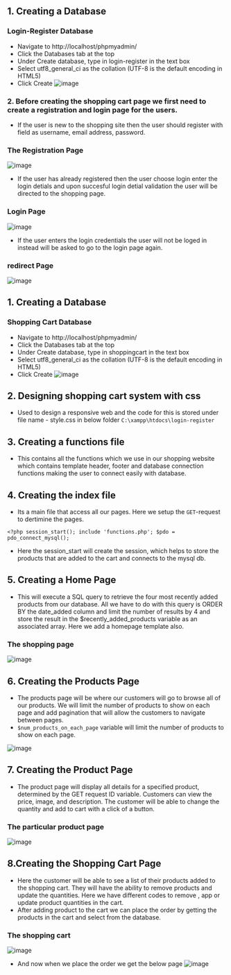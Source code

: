 


## 1. Creating a Database 
### Login-Register Database
- Navigate to http://localhost/phpmyadmin/
- Click the Databases tab at the top
- Under Create database, type in login-register in the text box
- Select utf8_general_ci as the collation (UTF-8 is the default encoding in HTML5)
- Click Create
![image](https://user-images.githubusercontent.com/68326118/233860552-c4d78e88-de83-4d0d-a3e3-d94cbf756ef2.png)

### 2. Before creating the shopping cart page we first need to create a registration and login page for the users.
- If the user is new to the shopping site then the user should register with field as username, email address, password.

### The Registration Page
![image](https://user-images.githubusercontent.com/68326118/233861915-2ec0291c-9e6c-425a-be9b-098203b02ff0.png)
- If the user has already registered then the user choose login enter the login detials and upon succesful login detial validation the user 
will be directed to the shopping page.

### Login Page
![image](https://user-images.githubusercontent.com/68326118/233861967-69be32a0-aa99-4d0f-a0ba-818e49782b00.png)
- If the user enters the login credentials the user will not be loged in instead will be asked to go to the login page again.

### redirect Page
![image](https://user-images.githubusercontent.com/68326118/233862166-1b444f6e-861d-4a45-b45b-26b92c967b17.png)

## 1. Creating a Database 
### Shopping Cart Database
- Navigate to http://localhost/phpmyadmin/
- Click the Databases tab at the top
- Under Create database, type in shoppingcart in the text box
- Select utf8_general_ci as the collation (UTF-8 is the default encoding in HTML5)
- Click Create
![image](https://user-images.githubusercontent.com/68326118/233860539-fb0bab8d-5ccc-43b1-965b-cbe11eb3cd32.png)
## 2. Designing shopping cart system with css
 - Used to design a responsive web and the code for this is stored under file name - style.css in below folder
`C:\xampp\htdocs\login-register`

## 3. Creating a functions file
- This contains all the functions which we use in our shopping website which contains template header, footer and database connection functions making the user to connect easily 
  with database.
  
## 4. Creating the index file
- Its a main file that access all our pages. Here we setup the `GET`-request to dertimine the pages.

`<?php
session_start();
include 'functions.php';
$pdo = pdo_connect_mysql();`

- Here the session_start will create the session, which helps to store the products that are added to the cart and connects to the mysql db.

## 5. Creating a Home Page
- This will execute a SQL query to retrieve the four most recently added products from our database. All we have to do with this query is ORDER BY the date_added column and limit the number of results by 4 and
store the result in the $recently_added_products variable as an associated array. Here we add a homepage template also.
### The shopping page
![image](https://user-images.githubusercontent.com/68326118/233861218-cd9e0876-bbfb-4331-8fbe-e989983cbf85.png)

## 6. Creating the Products Page
- The products page will be where our customers will go to browse all of our products. We will limit the number of products to show on each page and
add pagination that will allow the customers to navigate between pages.
- `$num_products_on_each_page` variable will limit the number of products to show on each page.

![image](https://user-images.githubusercontent.com/68326118/233861293-3dada4ee-4609-497f-aac4-b892564bc616.png)

## 7. Creating the Product Page
- The product page will display all details for a specified product, determined by the GET request ID variable. Customers can view the price, image, and description. 
The customer will be able to change the quantity and add to cart with a click of a button. 
### The particular product page 
![image](https://user-images.githubusercontent.com/68326118/233861471-2759e8d3-8efa-453b-8fa5-2d28c7a1949c.png)

## 8.Creating the Shopping Cart Page
- Here the customer will be able to see a list of their products added to the shopping cart. 
They will have the ability to remove products and update the quantities. Here we have different codes to remove , app or update product quantities in the cart.
- After adding product to the cart we can place the order by getting the products in the cart and select from the database.
### The shopping cart
![image](https://user-images.githubusercontent.com/68326118/233861667-3e2af098-2682-495c-8c91-130047e6feff.png)
- And now when we place the order we get the below page
![image](https://user-images.githubusercontent.com/68326118/233861755-2407ac6a-54cd-4bdc-9868-855626e4c1f4.png)






